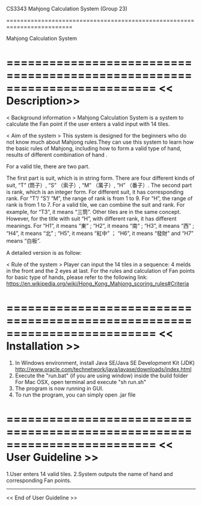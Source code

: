 CS3343 Mahjong Calculation System (Group 23)

=========================================================================

Mahjong Calculation System

=========================================================================
<< Description>>
=========================================================================

< Background information > 
Mahjong Calculation System is a system to calculate the Fan point if the user enters a valid input with 14 tiles.


< Aim of the system >
This system is designed for the beginners who do not know much about Mahjong rules.They can use this system to learn how the basic rules of Mahjong, including how to form a valid type of hand, results of different combination of hand .


<Using the system>
For a valid tile, there are two part. 

The first part is suit, which is in string form. There are four different kinds of suit, “T” (筒子）, “S” （索子）, “M” （萬子）, “H” （番子）.
The second part is rank, which is an integer form. For different suit, it has corresponding rank. For “T”/ “S”/ “M”, the range of rank is from 1 to 9. For “H”, the range of rank is from 1 to 7. 
For a valid tile, we can combine the suit and rank. For example, for “T3”, it means “三筒”. Other tiles are in the same concept. However, for the title with suit “H”, with different rank, it has different meanings. For “H1”, it means “東” ; “H2”, it means “南“ ; “H3”, it means “西” ; “H4”, it means “北” ; “H5”, it means “紅中” ； “H6”, it means “發財” and “H7” means “白板”.

A detailed version is as follow:


< Rule of the system >
Player can input the 14 tiles in a sequence: 4 melds in the front and the 2 eyes at last.
For the rules and calculation of Fan points for basic type of hands, please refer to the following link:
https://en.wikipedia.org/wiki/Hong_Kong_Mahjong_scoring_rules#Criteria

=========================================================================
<< Installation >>
=========================================================================

1. In Windows environment, install Java SE/Java SE Development Kit (JDK)
http://www.oracle.com/technetwork/java/javase/downloads/index.html
2. Execute the "run.bat" (if you are using window) inside the build folder
For Mac OSX, open terminal and execute "sh run.sh"
3. The program is now running in GUI.
4. To run the program, you can simply open .jar file

=========================================================================
<< User Guideline >>
=========================================================================
1.User enters 14 valid tiles.
2.System outputs the name of hand and corresponding Fan points.


-----------------------------------------------------------------------
<< End of User Guideline >>



